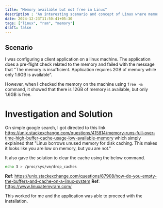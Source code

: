 ```yaml
---
title: "Memory available but not free in Linux"
description : "An interesting scenario and concept of Linux where memory is shown to be available but not free in Linux"
date: 2024-12-23T11:50:41+05:30
tags: ["linux", "ram", "memory"]
draft: false
---
```


## Scenario 

I was configuring a client application on a linux machine. The application does a pre-flight check related to the memory and failed with the message that 
"The memory is insufficient. Application requires 2GB of memory while only 1.6GB is available". 

However, when I checked the memory on the machine using `free -m` command, it showed that there is 12GB of memory is available, but only 1.6GB is free. 

# Investigation and Solution

On simple google search, I got directed to this link https://unix.stackexchange.com/questions/415814/memory-runs-full-over-time-high-buffer-cache-usage-low-available-memory
which simply explained that "Linux borrows unused memory for disk caching. This makes it looks like you are low on memory, but you are not." 

It also gave the solution to clear the cache using the below command.
```bash
echo 3 > /proc/sys/vm/drop_caches 
```
**Ref**: https://unix.stackexchange.com/questions/87908/how-do-you-empty-the-buffers-and-cache-on-a-linux-system
**Ref**: https://www.linuxatemyram.com/

This worked for me and the application was able to proceed with the installation.

